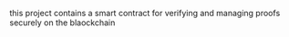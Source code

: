 this project contains a smart contract for verifying and managing proofs securely on the blaockchain
